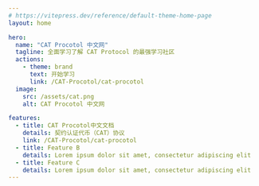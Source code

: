 ```yaml
---
# https://vitepress.dev/reference/default-theme-home-page
layout: home

hero:
  name: "CAT Procotol 中文网"
  tagline: 全面学习了解 CAT Protocol 的最强学习社区
  actions:
    - theme: brand
      text: 开始学习
      link: /CAT-Procotol/cat-procotol
  image:
    src: /assets/cat.png
    alt: CAT Procotol 中文网

features:
  - title: CAT Procotol中文文档
    details: 契约认证代币（CAT）协议
    link: /CAT-Procotol/cat-procotol
  - title: Feature B
    details: Lorem ipsum dolor sit amet, consectetur adipiscing elit
  - title: Feature C
    details: Lorem ipsum dolor sit amet, consectetur adipiscing elit
---
```



<style>
:root {
  --vp-home-hero-name-color: transparent;
  --vp-home-hero-name-background: -webkit-linear-gradient(120deg, #bd34fe 30%, #41d1ff);

  --vp-home-hero-image-background-image: linear-gradient(-45deg, #bd34fe 50%, #47caff 50%);
  --vp-home-hero-image-filter: blur(44px);
}

@media (min-width: 640px) {
  :root {
    --vp-home-hero-image-filter: blur(56px);
  }
}

@media (min-width: 960px) {
  :root {
    --vp-home-hero-image-filter: blur(68px);
  }
}
</style>
